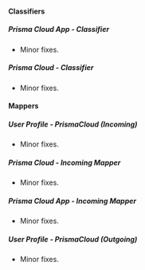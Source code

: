
#### Classifiers

##### Prisma Cloud App - Classifier

- Minor fixes.

##### Prisma Cloud - Classifier

- Minor fixes.

#### Mappers

##### User Profile - PrismaCloud (Incoming)

- Minor fixes.

##### Prisma Cloud - Incoming Mapper

- Minor fixes.

##### Prisma Cloud App - Incoming Mapper

- Minor fixes.

##### User Profile - PrismaCloud (Outgoing)

- Minor fixes.
